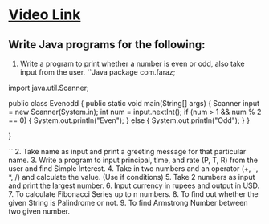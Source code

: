 # [Video Link](https://youtu.be/TAtrPoaJ7gc)

## Write Java programs for the following:

1. Write a program to print whether a number is even or odd, also take
input from the user.
``Java
package com.faraz;

import java.util.Scanner;

public class Evenodd {
    public static void main(String[] args) {
        Scanner input = new Scanner(System.in);
        int num = input.nextInt();
        if (num > 1 && num % 2 == 0) {
            System.out.println("Even");
        }
        else {
            System.out.println("Odd");
        }
    }

}

``
2. Take name as input and print a greeting message for that particular name.
3. Write a program to input principal, time, and rate (P, T, R) from the user and
find Simple Interest.
4. Take in two numbers and an operator (+, -, *, /) and calculate the value.
(Use if conditions)
5. Take 2 numbers as input and print the largest number.
6. Input currency in rupees and output in USD.
7. To calculate Fibonacci Series up to n numbers.
8. To find out whether the given String is Palindrome or not.
9. To find Armstrong Number between two given number.

